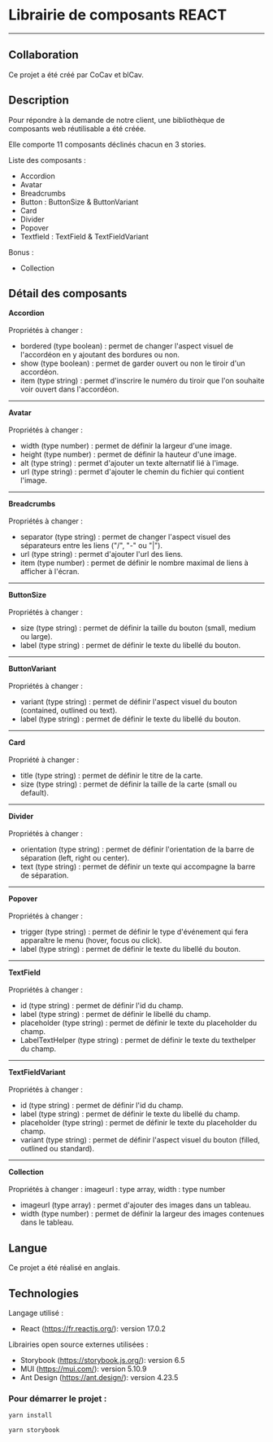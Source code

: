 # Librairie de composants REACT
***

## Collaboration

Ce projet a été créé par CoCav et blCav.

## Description

Pour répondre à la demande de notre client, une bibliothèque de composants web réutilisable a été créée.

Elle comporte 11 composants déclinés chacun en 3 stories. 

Liste des composants : 

* Accordion
* Avatar
* Breadcrumbs
* Button : ButtonSize & ButtonVariant
* Card
* Divider
* Popover
* Textfield : TextField & TextFieldVariant

Bonus :
* Collection

## Détail des composants

**Accordion**
<br/><br/>Propriétés à changer :
* bordered (type boolean) : permet de changer l'aspect visuel de l'accordéon en y ajoutant des bordures ou non. 
* show (type boolean) : permet de garder ouvert ou non le tiroir d'un accordéon.
* item (type string) : permet d'inscrire le numéro du tiroir que l'on souhaite voir ouvert dans l'accordéon.
-----
**Avatar**
<br/><br/>Propriétés à changer :
* width (type number) : permet de définir la largeur d'une image.
* height (type number) : permet de définir la hauteur d'une image.
* alt (type string) : permet d'ajouter un texte alternatif lié à l'image.
* url (type string) : permet d'ajouter le chemin du fichier qui contient l'image. 
-----
**Breadcrumbs**
<br/><br/>Propriétés à changer :
* separator (type string) : permet de changer l'aspect visuel des séparateurs entre les liens ("/", "-" ou "|").
* url (type string) : permet d'ajouter l'url des liens.
* item (type number) : permet de définir le nombre maximal de liens à afficher à l'écran.
-----
**ButtonSize**
<br/><br/>Propriétés à changer :
* size (type string) : permet de définir la taille du bouton (small, medium ou large).
* label (type string) : permet de définir le texte du libellé du bouton.
-----
**ButtonVariant**
<br/><br/>Propriétés à changer :
* variant (type string) : permet de définir l'aspect visuel du bouton (contained, outlined ou text).
* label (type string) : permet de définir le texte du libellé du bouton.
-----
**Card**
<br/><br/>Propriété à changer :
* title (type string) : permet de définir le titre de la carte.
* size (type string) : permet de définir la taille de la carte (small ou default).
-----
**Divider**
<br/><br/>Propriétés à changer :
* orientation (type string) : permet de définir l'orientation de la barre de séparation (left, right ou center).
* text (type string) : permet de définir un texte qui accompagne la barre de séparation.
-----
**Popover**
<br/><br/>Propriétés à changer :
* trigger (type string) : permet de définir le type d'événement qui fera apparaître le menu (hover, focus ou click).
* label (type string) : permet de définir le texte du libellé du bouton.

-----
**TextField**
<br/><br/>Propriétés à changer :
* id (type string) : permet de définir l'id du champ.
* label (type string) : permet de définir le libellé du champ.
* placeholder (type string) : permet de définir le texte du placeholder du champ.
* LabelTextHelper (type string) : permet de définir le texte du texthelper du champ.
-----
**TextFieldVariant**
<br/><br/>Propriétés à changer :
* id (type string) : permet de définir l'id du champ.
* label (type string) : permet de définir le texte du libellé du champ.
* placeholder (type string) : permet de définir le texte du placeholder du champ.
* variant (type string) : permet de définir l'aspect visuel du bouton (filled, outlined ou standard).

-----
**Collection**
<br/><br/>Propriétés à changer : imageurl : type array, width : type number
* imageurl (type array) : permet d'ajouter des images dans un tableau.
* width (type number) : permet de définir la largeur des images contenues dans le tableau.


## Langue

Ce projet a été réalisé en anglais.

## Technologies
Langage utilisé :
* React (https://fr.reactjs.org/): version 17.0.2

Librairies open source externes utilisées :
* Storybook (https://storybook.js.org/): version 6.5
* MUI (https://mui.com/): version 5.10.9
* Ant Design (https://ant.design/): version 4.23.5

### Pour démarrer le projet :

```sh
yarn install
```

```sh
yarn storybook
```
